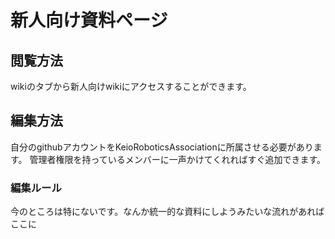 # 新人向け資料ページ

## 閲覧方法
wikiのタブから新人向けwikiにアクセスすることができます。

## 編集方法
自分のgithubアカウントをKeioRoboticsAssociationに所属させる必要があります。
管理者権限を持っているメンバーに一声かけてくれればすぐ追加できます。

### 編集ルール
今のところは特にないです。なんか統一的な資料にしようみたいな流れがあればここに
